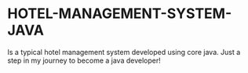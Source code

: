 # HOTEL-MANAGEMENT-SYSTEM-JAVA

Is a typical hotel management system developed using core java. Just a step in my journey to become a java developer!
